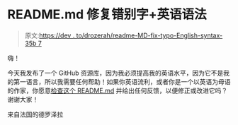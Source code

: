 # README.md 修复错别字+英语语法

> 原文:[https://dev . to/drozerah/readme-MD-fix-typo-English-syntax-35b 7](https://dev.to/drozerah/readme-md-fix-typo-english-syntax-35b7)

嗨！

今天我发布了一个 GitHub 资源库，因为我必须提高我的英语水平，因为它不是我的第一语言，所以我需要任何帮助！如果你英语流利，或者你是一个以英语为母语的作家，你愿意[检查这个 README.md](https://github.com/Drozerah/es6-babel-node-starter/tree/master) 并给出任何反馈，以便修正或改进它吗？谢谢大家！

来自法国的德罗泽拉